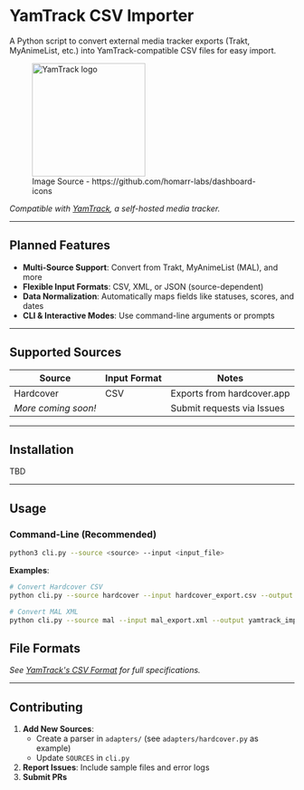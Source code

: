 # YamTrack CSV Importer

A Python script to convert external media tracker exports (Trakt, MyAnimeList, etc.) into YamTrack-compatible CSV files for easy import.

<figure>
    <img src="https://cdn.jsdelivr.net/gh/homarr-labs/dashboard-icons/svg/yamtrack.svg" height="200" alt="YamTrack logo">
    <figcaption>Image Source - https://github.com/homarr-labs/dashboard-icons</figcaption>
</figure>

*Compatible with [YamTrack](https://github.com/FuzzyGrim/Yamtrack), a self-hosted media tracker.*

---

## Planned Features
- **Multi-Source Support**: Convert from Trakt, MyAnimeList (MAL), and more
- **Flexible Input Formats**: CSV, XML, or JSON (source-dependent)
- **Data Normalization**: Automatically maps fields like statuses, scores, and dates
- **CLI & Interactive Modes**: Use command-line arguments or prompts

---

## Supported Sources
| Source   | Input Format | Notes                          |
|----------|--------------|--------------------------------|
| Hardcover| CSV          | Exports from hardcover.app       |
| *More coming soon!* | | Submit requests via Issues |

---

## Installation

TBD

---

## Usage
### Command-Line (Recommended)
```bash
python3 cli.py --source <source> --input <input_file> 
```

**Examples**:  
```bash
# Convert Hardcover CSV
python cli.py --source hardcover --input hardcover_export.csv --output yamtrack_import.csv

# Convert MAL XML
python cli.py --source mal --input mal_export.xml --output yamtrack_import.csv
```

## File Formats

*See [YamTrack's CSV Format](https://github.com/FuzzyGrim/Yamtrack/wiki/Yamtrack-CSV-Format) for full specifications.*

---

## Contributing
1. **Add New Sources**:
   - Create a parser in `adapters/` (see `adapters/hardcover.py` as example)
   - Update `SOURCES` in `cli.py`
2. **Report Issues**: Include sample files and error logs
3. **Submit PRs**
